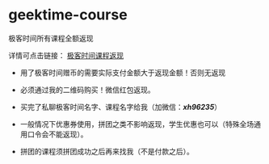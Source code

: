 # geektime-course
极客时间所有课程全额返现

详情可点击链接：
 [极客时间课程返现](https://mp.weixin.qq.com/s/jKLWJud7Dcck6p3GdquxBA)

- 用了极客时间赠币的需要实际支付金额大于返现金额！否则无返现

- 必须通过我的二维码购买！微信红包返现。

- 买完了私聊极客时间名字、课程名字给我（加微信：***xh96235***）

- 一般情况下优惠券使用，拼团之类不影响返现，学生优惠也可以（特殊全场通用口令会不能返现）。

- 拼团的课程须拼团成功之后再来找我（不是付款之后）。
